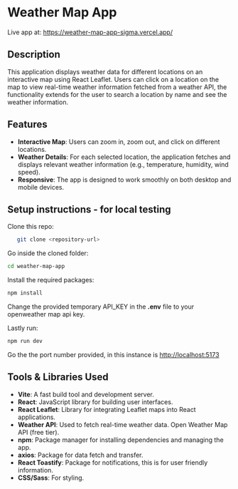# Weather Map App

Live app at: <https://weather-map-app-sigma.vercel.app/>

## Description

This application displays weather data for different locations on an interactive map using React Leaflet. Users can click on a location on the map to view real-time weather information fetched from a weather API, the functionality extends for the user to search a location by name and see the weather information.

## Features

- **Interactive Map**: Users can zoom in, zoom out, and click on different locations.
- **Weather Details**: For each selected location, the application fetches and displays relevant weather information (e.g., temperature, humidity, wind speed).
- **Responsive**: The app is designed to work smoothly on both desktop and mobile devices.

## Setup instructions - for local testing

Clone this repo:

```bash
   git clone <repository-url>
```

Go inside the cloned folder:

```bash
cd weather-map-app
```

Install the required packages:

```bash
npm install
```

Change the provided temporary API_KEY in the **.env** file to your openweather map api key.

Lastly run:

```bash
npm run dev
```

Go the the port number provided, in this instance is [http://localhost:5173](http://localhost:5173/)

## Tools & Libraries Used

- **Vite**: A fast build tool and development server.
- **React**: JavaScript library for building user interfaces.
- **React Leaflet**: Library for integrating Leaflet maps into React applications.
- **Weather API**: Used to fetch real-time weather data. Open Weather Map API (free tier).
- **npm**: Package manager for installing dependencies and managing the app.
- **axios**: Package for data fetch and transfer.
- **React Toastify**: Package for notifications, this is for user friendly information.
- **CSS/Sass**: For styling.
